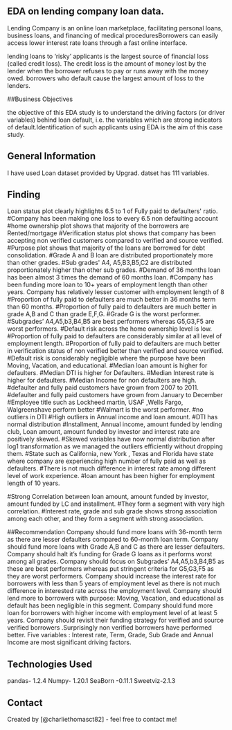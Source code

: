 ## EDA on lending company loan data.
 Lending Company is an online loan marketplace, facilitating personal loans, business loans, and financing of medical proceduresBorrowers can easily access lower interest rate loans through a fast online interface. 

lending loans to ‘risky’ applicants is the largest source of financial loss (called credit loss). The credit loss is the amount of money lost by the lender when the borrower refuses to pay or runs away with the money owed. borrowers who default cause the largest amount of loss to the lenders.

##Business Objectives 

the objective of this EDA study is to understand the driving factors (or driver variables)
behind loan default, i.e. the variables which are strong indicators of default.Identification of such applicants using EDA is the aim of this case study.


## General Information
I have used Loan dataset provided by Upgrad. datset has 111 variables.



## Finding
Loan status plot clearly highlights 6.5 to 1  of Fully paid to defaulters' ratio.
#Company has been making one loss to every 6.5 non defaulting account
#home ownership plot shows that majority of the borrowers are Rented/mortgage
#Verification status plot shows that company has been accepting non verified  customers compared to verified and source verified.
#Purpose plot shows that majority of the loans are borrowed for debt consolidation.
#Grade A and B loan are distributed  proportionately more than other grades.
#Sub grades' A4, A5,B3,B5,C2 are distributed proportionately higher than other sub grades.
#Demand of 36 months loan has been almost 3 times the demand of 60 months loan.
#Company has been funding more loan to 10+ years of employment length than other years. Company has relatively lesser customer with employment length of 8 
#Proportion of fully paid to defaulters are much better in 36 months term than 60 months.
#Proportion of fully paid to defaulters are much better in grade A,B and C than grade E,F,G.
#Grade G is the worst performer.
#Subgrades’ A4,A5,b3,B4,B5 are best performers whereas G5,G3,F5 are worst performers.
#Default risk across the home ownership level is low.
#Proportion of fully paid to defaulters are considerably similar at all level of employment length.
#Proportion of fully paid to defaulters are much better in verification status of non verified better than verified and source verified.
#Default risk is considerably negligible where the purpose have been Moving, Vacation, and educational.
#Median loan amount is higher for defaulters.
#Median DTI is higher for Defaulters.
#Median Interest rate is higher for defaulters.
#Median Income for non defaulters are high.
#defaulter and fully paid customers have grown from 2007 to 2011.
#defaulter and fully paid customers have grown from January to December
#Employee title such as Lockheed martin, USAF ,Wells Fargo, Walgreenshave perform better 
#Walmart is the worst performer.
#no outliers in DTI
#High outliers in Annual income and loan amount.
#DTI has normal distribution
#Installment, Annual income, amount funded by lending club, Loan amount, amount funded by investor and interest rate are positively skewed.
#Skewed variables have now normal distribution after log1 transformation as we managed the outliers efficiently without dropping them.
#State such as California, new York , Texas and Florida have state where company are experiencing high number of fully paid as well as defaulters.
#There is not much difference in interest rate among  different level of work experience.
#loan amount has been higher for employment length of 10 years.

#Strong Correlation between loan amount, amount funded by investor, amount funded by LC and installment.
#They form a segment with very high correlation.
#Interest rate, grade and sub grade shows strong association among each other, and they form a segment with strong association.

##Recommendation
Company should fund more loans with 36-month term as there are lesser defaulters compared to 60-month loan term.
 Company should fund more loans with Grade A,B and C  as there are lesser defaulters.
Company should halt it’s funding for Grade G loans as it performs worst among all grades.
Company should focus on Subgrades’ A4,A5,b3,B4,B5 as these are best performers whereas put stringent criteria for G5,G3,F5 as they are worst performers.
Company should increase the interest rate for borrowers with less than 5 years of employment level as there is not much difference in interested rate across the employment level. 
Company should lend more to borrowers with purpose: Moving, Vacation, and educational as default has been negligible in this segment.
Company should fund more loan for borrowers with higher income with employment level of at least 5 years.
 Company should revisit their funding strategy for verified and source verified borrowers .Surprisingly non verified borrowers have performed better.
Five variables : Interest rate, Term, Grade, Sub Grade and Annual Income are most significant driving factors. 



## Technologies Used
pandas- 1.2.4
Numpy- 1.20.1
SeaBorn -0.11.1
Sweetviz-2.1.3



## Contact
Created by [@charliethomasct82] - feel free to contact me!


